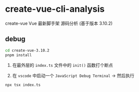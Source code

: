 # create-vue-cli-analysis

create-vue Vue 最新脚手架 源码分析 (基于版本 3.10.2)

## debug

```sh
cd create-vue-3.10.2
pnpm install
```

1. 在最外层的 `index.ts` 文件中的 `init()` 函数打个断点

2. 在 `vscode` 中启动一个 `JavaScript Debug Terminal` -> 然后执行

```sh
npx tsx index.ts
```
